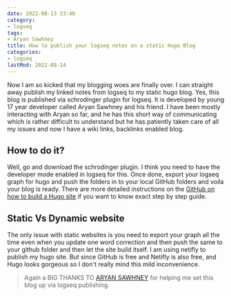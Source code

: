 ```yaml
---
date: 2022-08-13 23:40
category:
- logseq
tags:
- Aryan Sawhney
title: How to publish your logseq notes on a static Hugo Blog
categories:
- logseq
lastMod: 2022-08-14
---
```

Now I am so kicked that my blogging woes are finally over. I can straight away publish my linked notes from logseq to my static hugo blog. Yes, this blog is published via schrodinger plugin for logseq. It is developed by young 17 year developer called Aryan Sawhney and his friend. 
I have been mostly interacting with Aryan so far, and he has this short way of communicating which is rather difficult to understand but he has patiently taken care of all my issues and now I have a wiki links, backlinks enabled blog.

## How to do it?
Well, go and download the schrodinger plugin. I think you need to have the developer mode enabled in logseq for this. Once done, export your logseq graph for hugo and push the folders in to your local GitHub folders and voila your blog is ready. There are more detailed instructions on the [GitHub on how to build a Hugo site](https://github.com/sawhney17/logseq-hugo-template) if you want to know exact step by step guide.

## Static Vs Dynamic website
The only issue with static websites is you need to export your graph all the time even when you update one word correction and then push the same to your github folder and then let the site build itself. I am using netifly to publish my hugo site. 
But since GitHub is free and Netifly is also free, and Hugo looks gorgeous so I don't really mind this mild inconvenience. 

> Again a BIG THANKS TO [ARYAN SAWHNEY](https://aryansawhney.com/) for helping me set this blog up via logseq publishing.
